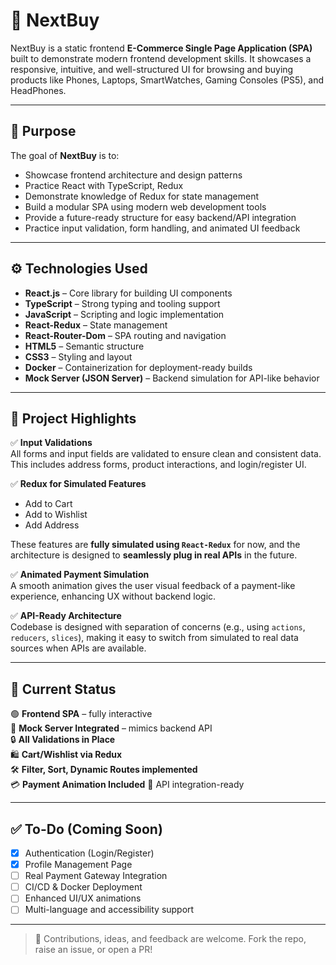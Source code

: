 # 🛒 NextBuy

NextBuy is a static frontend **E-Commerce Single Page Application (SPA)** built to demonstrate modern frontend development skills. It showcases a responsive, intuitive, and well-structured UI for browsing and buying products like Phones, Laptops, SmartWatches, Gaming Consoles (PS5), and HeadPhones.

---

## 📌 Purpose

The goal of **NextBuy** is to:
- Showcase frontend architecture and design patterns
- Practice React with TypeScript, Redux
- Demonstrate knowledge of Redux for state management
- Build a modular SPA using modern web development tools
- Provide a future-ready structure for easy backend/API integration
- Practice input validation, form handling, and animated UI feedback

---

## ⚙️ Technologies Used

- **React.js** – Core library for building UI components  
- **TypeScript** – Strong typing and tooling support  
- **JavaScript** – Scripting and logic implementation  
- **React-Redux** – State management  
- **React-Router-Dom** – SPA routing and navigation  
- **HTML5** – Semantic structure  
- **CSS3** – Styling and layout  
- **Docker** – Containerization for deployment-ready builds
- **Mock Server (JSON Server)** – Backend simulation for API-like behavior 

---
## 🚀 Project Highlights

✅ **Input Validations**  
All forms and input fields are validated to ensure clean and consistent data. This includes address forms, product interactions, and login/register UI.

✅ **Redux for Simulated Features**  
- Add to Cart  
- Add to Wishlist  
- Add Address  

These features are **fully simulated using `React-Redux`** for now, and the architecture is designed to **seamlessly plug in real APIs** in the future.

✅ **Animated Payment Simulation**  
A smooth animation gives the user visual feedback of a payment-like experience, enhancing UX without backend logic.

✅ **API-Ready Architecture**  
Codebase is designed with separation of concerns (e.g., using `actions`, `reducers`, `slices`), making it easy to switch from simulated to real data sources when APIs are available.

---
## 🧪 Current Status
🟢 **Frontend SPA** – fully interactive  
🔄 **Mock Server Integrated** – mimics backend API  
🔒 **All Validations in Place**  
🛍️ **Cart/Wishlist via Redux**  
🛠️ **Filter, Sort, Dynamic Routes implemented**  
💳 **Payment Animation Included**
🔄 API integration-ready 

---
## ✅ To-Do (Coming Soon)
- [x] Authentication (Login/Register)
- [x] Profile Management Page
- [ ] Real Payment Gateway Integration
- [ ] CI/CD & Docker Deployment
- [ ] Enhanced UI/UX animations
- [ ] Multi-language and accessibility support

---
> 💬 Contributions, ideas, and feedback are welcome. Fork the repo, raise an issue, or open a PR!

